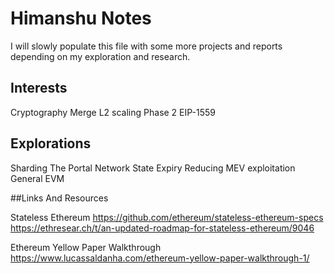# Himanshu Notes

I will slowly populate this file with some more projects and  reports depending on my exploration and research.

## Interests
Cryptography
Merge
L2 scaling
Phase 2
EIP-1559

## Explorations
Sharding
The Portal Network
State Expiry
Reducing MEV exploitation
General EVM




##Links And Resources

Stateless Ethereum
https://github.com/ethereum/stateless-ethereum-specs
https://ethresear.ch/t/an-updated-roadmap-for-stateless-ethereum/9046

Ethereum Yellow Paper Walkthrough 
https://www.lucassaldanha.com/ethereum-yellow-paper-walkthrough-1/
